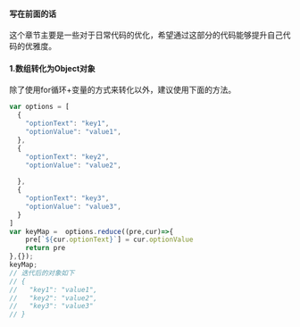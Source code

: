 #### 写在前面的话
这个章节主要是一些对于日常代码的优化，希望通过这部分的代码能够提升自己代码的优雅度。

#### 1.数组转化为Object对象
除了使用for循环+变量的方式来转化以外，建议使用下面的方法。
```js
var options = [
  {
    "optionText": "key1",
    "optionValue": "value1",
  },
  {
    "optionText": "key2",
    "optionValue": "value2",
   
  },
  {
    "optionText": "key3",
    "optionValue": "value3",
  }
]
var keyMap =  options.reduce((pre,cur)=>{
    pre[`${cur.optionText}`] = cur.optionValue
    return pre
},{});
keyMap;
// 迭代后的对象如下
// {
//   "key1": "value1",
//   "key2": "value2",
//   "key3": "value3"
// }
```

